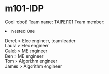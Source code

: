 # m101-IDP
Cool robot!
Team name: TAIPEI101
Team member:<br>
<li>Nested One</li>

Derek	> Elec engineer, team leader<br>
Laura > Elec engineer<br>
Caleb	> ME engineer<br>
Ben	> ME engineer<br>
Tom	> Algorithm engineer<br>
James	> Algorithm engineer<br>
